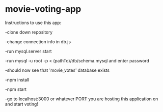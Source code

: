 # movie-voting-app

Instructions to use this app:

-clone down repository

-change connection info in db.js

-run mysql.server start

-run mysql -u root -p < (pathTo)/db/schema.mysql and enter password

-should now see that 'movie_votes' database exists

-npm install

-npm start

-go to localhost:3000 or whatever PORT you are hosting this application on and start voting!
